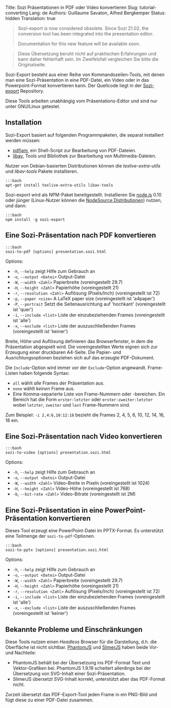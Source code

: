 Title: Sozi Präsentationen in PDF oder Video konvertieren
Slug: tutorial-converting
Lang: de
Authors: Guillaume Savaton, Alfred Bergkemper
Status: hidden
Translation: true

> Sozi-export is now considered obsolete.
> Since Sozi 21.02, the conversion tool has been integrated into the presentation editor.
>
> Documentation for this new feature will be available soon.

> Diese Übersetzung beruht nicht auf praktischen Erfahrungen und kann daher fehlerhaft sein.
Im Zweifelsfall vergleichen Sie bitte die Originalseite.

Sozi-Export besteht aus einer Reihe von Kommandozeilen-Tools, mit denen man eine Sozi-Präsentation
in eine PDF-Datei, ein Video oder in das Powerpoint-Format konvertieren kann.
Der Quellcode liegt in der [Sozi-export](https://github.com/sozi-projects/Sozi-export)
Repository.

Diese Tools arbeiten unabhängig vom Präsentations-Editor und sind nur unter GNU/Linux getestet.



Installation
------------

Sozi-Export basiert auf folgenden Programmpaketen, die separat installiert werden müssen:

* [pdfjam](http://www2.warwick.ac.uk/fac/sci/statistics/staff/academic-research/firth/software/pdfjam), ein Shell-Script zur Bearbeitung von PDF-Dateien.
* [libav](https://libav.org), Tools und Bibliothek zur Bearbeitung von Multimedia-Dateien.

Nutzer von Debian-basierten Distributionen können die *texlive-extra-utils* und *libav-tools* Pakete installieren.

    :::bash
    apt-get install texlive-extra-utils libav-tools

Sozi-export wird als NPM-Paket bereitgestellt.
Installieren Sie [node.js](https://nodejs.org/) 0.10 oder jünger
(Linux-Nutzer können die [NodeSource Distributionen](https://github.com/nodesource/distributions)) nutzen,
und dann:

    :::bash
    npm install -g sozi-export


Eine Sozi-Präsentation nach PDF konvertieren
--------------------------------------------

    :::bash
    sozi-to-pdf [options] presentation.sozi.html

Options:

* `-h`, `--help` zeigt Hilfe zum Gebrauch an
* `-o`, `--output <Datei>` Output-Datei
* `-W`, `--width <Zahl>` Papierbreite (voreingestellt 29.7)
* `-H`, `--height <Zahl>` Papierhöhe (voreingestellt 21)
* `-r`, `--resolution <Zahl>` Auflösung (Pixels/Inch) (voreingestellt ist 72)
* `-p`, `--paper <size>` A LaTeX paper size (voreingestellt ist 'a4paper')
* `-P`, `--portrait` Setzt die Seitenausrichtung auf 'hochkant' (voreingestellt ist 'quer')
* `-i`, `--include <list>` Liste der einzubeziehenden Frames (voreingestellt ist 'alle')
* `-x`, `--exclude <list>` Liste der auszuschließenden Frames (voreingestellt ist 'keiner')

Breite, Höhe und Auflösung definieren das Browserfenster, in dem die Präsentation
abgespielt wird.
Die voreingestellten Werte eignen sich zur Erzeugung einer druckbaren A4-Seite.
Die Papier- und Ausrichtungsoptionen beziehen sich auf das erzeugte PDF-Dokument.

Die `Include`-Option wird immer *vor* der `Exclude`-Option angewandt.
Frame-Listen haben folgende Syntax:

* `all` wählt *alle* Frames der Präsentation aus.
* `none` wählt *keinen* Frame aus.
* Eine Komma-separierte Liste von Frame-Nummern oder -bereichen.
  Ein Bereich hat die Form `erster:letzter` oder `erster:zweiter:letzter`
  wobei `letzter`, `zweiter` und `last` Frame-Nummern sind.

Zum Beispiel: `-i 2,4:6,10:12:18` bezieht die Frames 2, 4, 5, 6, 10, 12, 14, 16, 18 ein.

Eine Sozi-Präsentation nach Video konvertieren
----------------------------------------------

    :::bash
    sozi-to-video [options] presentation.sozi.html

Options:

* `-h`, `--help` zeigt Hilfe zum Gebrauch an
* `-o`, `--output <Datei>` Output-Datei
* `-W`, `--width <Zahl>` Video-Breite in Pixeln (voreingestellt ist 1024)
* `-H`, `--height <Zahl>` Video-Höhe (voreingestellt ist 768)
* `-b`, `--bit-rate <Zahl>` Video-Bitrate (voreingestellt ist 2M)


Eine Sozi-Präsentation in eine PowerPoint-Präsentation konvertieren
-------------------------------------------------------------------

Dieses Tool erzeugt eine PowerPoint-Datei im PPTX-Format.
Es unterstützt eine Teilmenge der `sozi-to-pdf`-Optionen.

    :::bash
    sozi-to-pptx [options] presentation.sozi.html

Options:

* `-h`, `--help` zeigt Hilfe zum Gebrauch an
* `-o`, `--output <Datei>` Output-Datei
* `-W`, `--width <Zahl>` Papierbreite (voreingestellt 29.7)
* `-H`, `--height <Zahl>` Papierhöhe (voreingestellt 21)
* `-r`, `--resolution <Zahl>` Auflösung (Pixels/Inch) (voreingestellt ist 72)
* `-i`, `--include <list>` Liste der einzubeziehenden Frames (voreingestellt ist 'alle')
* `-x`, `--exclude <list>` Liste der auszuschließenden Frames (voreingestellt ist 'keiner')


Bekannte Probleme und Einschränkungen
-------------------------------------

Diese Tools nutzen einen *Headless* Browser für die Darstellung, d.h. die Oberfläche ist nicht sichtbar.
[PhantomJS](http://phantomjs.org) und [SlimerJS](https://slimerjs.org/) haben beide Vor- und Nachteile:

* PhantomJS behält bei der Übersetzung ins PDF-Format Text und Vektor-Grafiken bei.
  PhantomJS 1.9.19 scheitert allerdings bei der Übersetzung von SVG-Inhalt einer Sozi-Präsentation.
* SlimerJS übersetzt SVG-Inhalt korrekt, unterstützt aber das PDF-Format nicht.

Zurzeit übersetzt das PDF-Export-Tool jeden Frame in ein PNG-Bild und fügt diese zu einer PDF-Datei zusammen.
